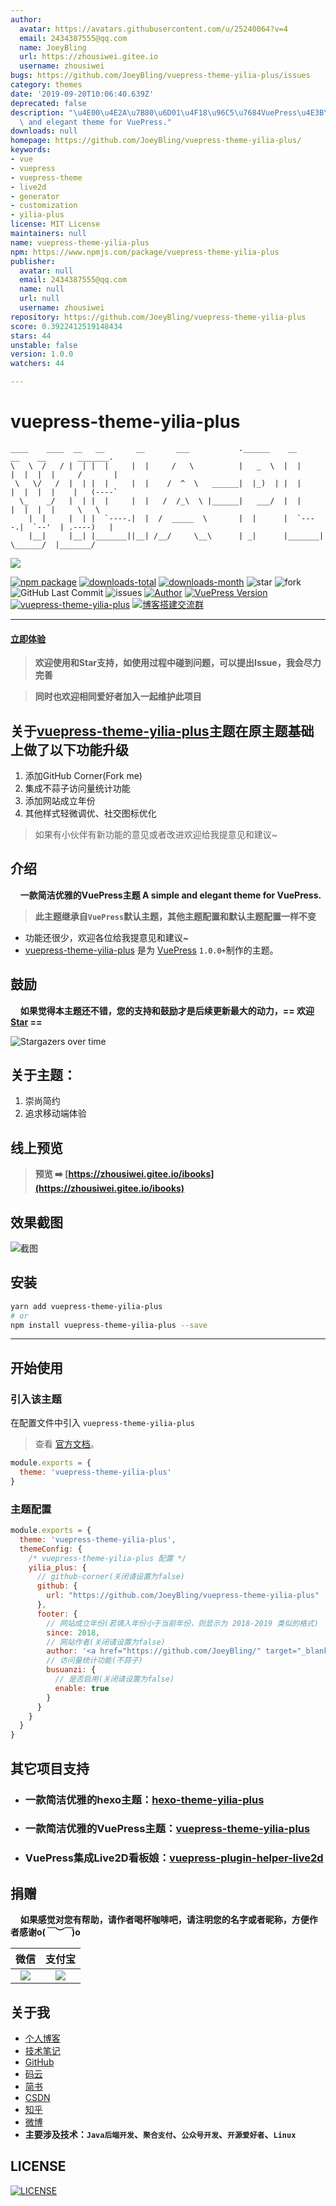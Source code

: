 ```yaml
---
author:
  avatar: https://avatars.githubusercontent.com/u/25240064?v=4
  email: 2434387555@qq.com
  name: JoeyBling
  url: https://zhousiwei.gitee.io
  username: zhousiwei
bugs: https://github.com/JoeyBling/vuepress-theme-yilia-plus/issues
category: themes
date: '2019-09-20T10:06:40.639Z'
deprecated: false
description: "\u4E00\u4E2A\u7B80\u6D01\u4F18\u96C5\u7684VuePress\u4E3B\u9898 A simple\
  \ and elegant theme for VuePress."
downloads: null
homepage: https://github.com/JoeyBling/vuepress-theme-yilia-plus/
keywords:
- vue
- vuepress
- vuepress-theme
- live2d
- generator
- customization
- yilia-plus
license: MIT License
maintainers: null
name: vuepress-theme-yilia-plus
npm: https://www.npmjs.com/package/vuepress-theme-yilia-plus
publisher:
  avatar: null
  email: 2434387555@qq.com
  name: null
  url: null
  username: zhousiwei
repository: https://github.com/JoeyBling/vuepress-theme-yilia-plus
score: 0.3922412519148434
stars: 44
unstable: false
version: 1.0.0
watchers: 44

---
```


# vuepress-theme-yilia-plus

```
____    ____  __   __       __       ___           .______    __       __    __       _______.
\   \  /   / |  | |  |     |  |     /   \          |   _  \  |  |     |  |  |  |     /       |
 \   \/   /  |  | |  |     |  |    /  ^  \   ______|  |_)  | |  |     |  |  |  |    |   (----`
  \_    _/   |  | |  |     |  |   /  /_\  \ |______|   ___/  |  |     |  |  |  |     \   \
    |  |     |  | |  `----.|  |  /  _____  \       |  |      |  `----.|  `--'  | .----)   |
    |__|     |__| |_______||__| /__/     \__\      | _|      |_______| \______/  |_______/
```


![](https://nodei.co/npm/vuepress-theme-yilia-plus.png?downloads=true&downloadRank=true&stars=true)

[![npm package](https://img.shields.io/npm/v/vuepress-theme-yilia-plus.svg?label=vuepress-theme-yilia-plus)](https://www.npmjs.com/package/vuepress-theme-yilia-plus)
[![downloads-total](https://img.shields.io/npm/dt/vuepress-theme-yilia-plus.svg)](https://www.npmjs.com/package/vuepress-theme-yilia-plus)
[![downloads-month](https://img.shields.io/npm/dm/vuepress-theme-yilia-plus.svg)](https://www.npmjs.com/package/vuepress-theme-yilia-plus)
![star](https://img.shields.io/github/stars/JoeyBling/vuepress-theme-yilia-plus "star")
![fork](https://img.shields.io/github/forks/JoeyBling/vuepress-theme-yilia-plus "fork")
![GitHub Last Commit](https://img.shields.io/github/last-commit/JoeyBling/vuepress-theme-yilia-plus.svg?label=commits "GitHub Last Commit")
![issues](https://img.shields.io/github/issues/JoeyBling/vuepress-theme-yilia-plus "issues")
[![Author](https://img.shields.io/badge/Author-JoeyBling-red.svg "Author")](https://zhousiwei.gitee.io "Author")
[![VuePress Version](https://img.shields.io/badge/VuePress-%3E%3D%201.0.0-blue.svg)](https://v1.vuepress.vuejs.org/zh/)
[![vuepress-theme-yilia-plus](https://img.shields.io/badge/Theme-Yilia_Plus-red.svg "vuepress-theme-yilia-plus")](https://github.com/JoeyBling/vuepress-theme-yilia-plus)
[![博客搭建交流群](https://img.shields.io/badge/QQ群-422625065-red.svg "博客搭建交流群")](https://jq.qq.com/?_wv=1027&k=58Ypj9z "博客搭建交流群")

------------------

#### [立即体验](#开始使用)

> **欢迎使用和Star支持，如使用过程中碰到问题，可以提出Issue，我会尽力完善**

> **同时也欢迎相同爱好者加入一起维护此项目**

## 关于[vuepress-theme-yilia-plus](https://github.com/JoeyBling/vuepress-theme-yilia-plus)主题在原主题基础上做了以下功能升级
1. 添加GitHub Corner(Fork me)
2. 集成不蒜子访问量统计功能
3. 添加网站成立年份
4. 其他样式轻微调优、社交图标优化

> 如果有小伙伴有新功能的意见或者改进欢迎给我提意见和建议~


## 介绍
&#160;&#160;&#160;&#160;**一款简洁优雅的VuePress主题 A simple and elegant theme for VuePress.**
> **此主题继承自`VuePress`默认主题，其他主题配置和默认主题配置一样不变**

- 功能还很少，欢迎各位给我提意见和建议~
- [vuepress-theme-yilia-plus](https://github.com/JoeyBling/vuepress-theme-yilia-plus) 是为 [VuePress](https://v1.vuepress.vuejs.org/zh/) `1.0.0+`制作的主题。

## 鼓励

&#160;&#160;&#160;&#160;**如果觉得本主题还不错，您的支持和鼓励才是后续更新最大的动力，== 欢迎 [Star](https://github.com/JoeyBling/vuepress-theme-yilia-plus/stargazers) ==**

![Stargazers over time](https://starchart.cc/JoeyBling/vuepress-theme-yilia-plus.svg)

## 关于主题：
1. 崇尚简约
2. 追求移动端体验

## 线上预览

> **预览 ➡️ [https://zhousiwei.gitee.io/ibooks](https://zhousiwei.gitee.io/ibooks)**

## 效果截图

![截图](./examples/images/web_mini.png)


## 安装

```bash
yarn add vuepress-theme-yilia-plus
# or
npm install vuepress-theme-yilia-plus --save
```

------------

## 开始使用
### 引入该主题
在配置文件中引入 `vuepress-theme-yilia-plus`

> 查看 [官方文档](https://v1.vuepress.vuejs.org/zh/theme/using-a-theme.html)。

```javascript
module.exports = {
  theme: 'vuepress-theme-yilia-plus'
}
```

### 主题配置

```javascript
module.exports = {
  theme: 'vuepress-theme-yilia-plus',
  themeConfig: {
    /* vuepress-theme-yilia-plus 配置 */
    yilia_plus: {
      // github-corner(关闭请设置为false)
      github: {
        url: "https://github.com/JoeyBling/vuepress-theme-yilia-plus"
      },
      footer: {
        // 网站成立年份(若填入年份小于当前年份，则显示为 2018-2019 类似的格式)
        since: 2018,
        // 网站作者(关闭请设置为false)
        author: '<a href="https://github.com/JoeyBling/" target="_blank">試毅-思伟</a>',
        // 访问量统计功能(不蒜子)
        busuanzi: {
          // 是否启用(关闭请设置为false)
          enable: true
        }
      }
    }
  }
}
```

## 其它项目支持

- ### 一款简洁优雅的hexo主题：[hexo-theme-yilia-plus](https://github.com/JoeyBling/hexo-theme-yilia-plus)
- ### 一款简洁优雅的VuePress主题：[vuepress-theme-yilia-plus](https://github.com/JoeyBling/vuepress-theme-yilia-plus)
- ### VuePress集成Live2D看板娘：[vuepress-plugin-helper-live2d](https://github.com/JoeyBling/vuepress-plugin-helper-live2d)

## 捐赠
&#160;&#160;&#160;&#160;**如果感觉对您有帮助，请作者喝杯咖啡吧，请注明您的名字或者昵称，方便作者感谢o(*￣︶￣*)o**

| 微信 | 支付宝 |
| :---: | :---: |
| ![](./examples/images/weixin.png) | ![](./examples/images/alipay.jpeg) |

## 关于我
- [个人博客](https://zhousiwei.gitee.io/)
- [技术笔记](https://zhousiwei.gitee.io/ibooks/)
- [GitHub](https://github.com/JoeyBling)
- [码云](https://gitee.com/zhousiwei)
- [简书](https://www.jianshu.com/u/02cbf31a043a)
- [CSDN](https://blog.csdn.net/qq_30930805)
- [知乎](https://www.zhihu.com/people/joeybling)
- [微博](http://weibo.com/jayinfo)
- **主要涉及技术：`Java后端开发`、`聚合支付`、`公众号开发`、`开源爱好者`、`Linux`**

## LICENSE
[![LICENSE](https://img.shields.io/github/license/JoeyBling/vuepress-theme-yilia-plus "LICENSE")](https://github.com/JoeyBling/vuepress-theme-yilia-plus/blob/master/LICENSE "LICENSE")
